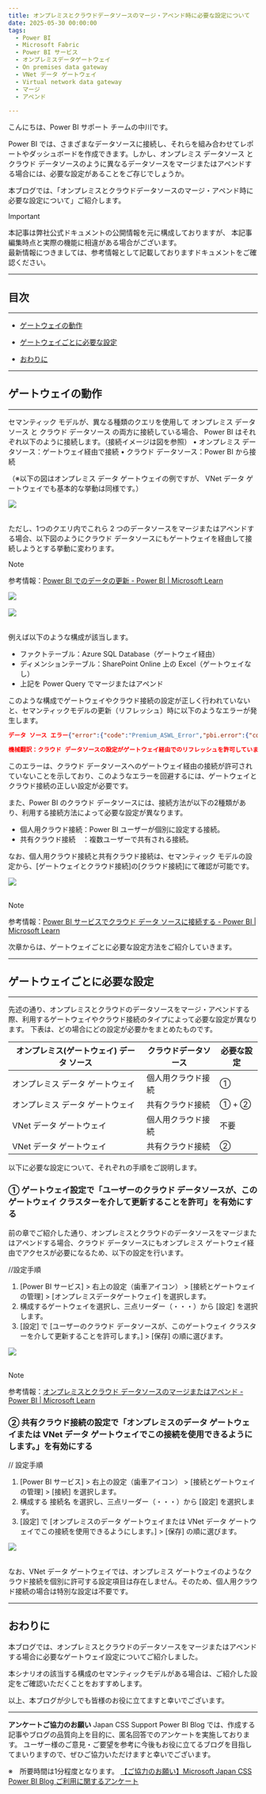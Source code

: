 ```yaml
---
title: オンプレミスとクラウドデータソースのマージ・アペンド時に必要な設定について
date: 2025-05-30 00:00:00 
tags:
  - Power BI
  - Microsoft Fabric
  - Power BI サービス
  - オンプレミスデータゲートウェイ
  - On premises data gateway
  - VNet データ ゲートウェイ
  - Virtual network data gateway
  - マージ
  - アペンド

---
```


こんにちは、Power BI サポート チームの中川です。

Power BI では、さまざまなデータソースに接続し、それらを組み合わせてレポートやダッシュボードを作成できます。しかし、オンプレミス データソース と クラウド データソースのように異なるデータソースをマージまたはアペンドする場合には、必要な設定があることをご存じでしょうか。

本ブログでは、「オンプレミスとクラウドデータソースのマージ・アペンド時に必要な設定について」ご紹介します。


<!-- more -->
> [!IMPORTANT]  
> 本記事は弊社公式ドキュメントの公開情報を元に構成しておりますが、
> 本記事編集時点と実際の機能に相違がある場合がございます。  
> 最新情報につきましては、参考情報として記載しておりますドキュメントをご確認ください。

---
## 目次
---
* [ゲートウェイの動作](#ゲートウェイの動作)
* [ゲートウェイごとに必要な設定](#ゲートウェイごとに必要な設定)

* [おわりに](#おわりに)


---
## ゲートウェイの動作
---
セマンティック モデルが、異なる種類のクエリを使用して オンプレミス データソース と クラウド データソース の両方に接続している場合、 Power BI はそれぞれ以下のように接続します。（接続イメージは図を参照）
•	オンプレミス データソース：ゲートウェイ経由で接続
•	クラウド データソース：Power BI から接続

（※以下の図はオンプレミス データ ゲートウェイの例ですが、 VNet データ ゲートウェイでも基本的な挙動は同様です。）
<div align="left">
<img src="Individual_Query_Without_Merge_or_Append.png">
</div>

</br>

ただし、1つのクエリ内でこれら 2 つのデータソースをマージまたはアペンドする場合、以下図のようにクラウド データソースにもゲートウェイを経由して接続しようとする挙動に変わります。
</br>

>[!NOTE]
> 参考情報：[Power BI でのデータの更新 - Power BI | Microsoft Learn](https://learn.microsoft.com/ja-jp/power-bi/connect-data/refresh-data#accessing-on-premises-and-cloud-sources-in-the-same-source-query)

<div align="left">
<img src="Document_Details.png">
</div>
</br>


<div align="left">
<img src="Individual_Query_With_Merge_or_Append.png">
</div>
</br>


例えば以下のような構成が該当します。
- ファクトテーブル：Azure SQL Database（ゲートウェイ経由）
- ディメンションテーブル：SharePoint Online 上の Excel（ゲートウェイなし）
- 上記を Power Query でマージまたはアペンド


このような構成でゲートウェイやクラウド接続の設定が正しく行われていないと、セマンティックモデルの更新（リフレッシュ）時に以下のようなエラーが発生します。



``` json
データ ソース エラー{"error":{"code":"Premium_ASWL_Error","pbi.error":{"code":"Premium_ASWL_Error","parameters":{},"details":[{"code":"Premium_ASWL_Error_Details_Label","detail":{"type":1,"value":"Cloud data source setting is not allowed refresh through gateway."}}],"exceptionCulprit":1}}} Table: マージ1.

機械翻訳：クラウド データソースの設定がゲートウェイ経由でのリフレッシュを許可していません。
```


このエラーは、クラウド データソースへのゲートウェイ経由の接続が許可されていないことを示しており、このようなエラーを回避するには、ゲートウェイとクラウド接続の正しい設定が必要です。


また、Power BI のクラウド データソースには、接続方法が以下の2種類があり、利用する接続方法によって必要な設定が異なります。
- 個人用クラウド接続：Power BI ユーザーが個別に設定する接続。
- 共有クラウド接続　：複数ユーザーで共有される接続。

なお、個人用クラウド接続と共有クラウド接続は、セマンティック モデルの設定から、[ゲートウェイとクラウド接続]の[クラウド接続]にて確認が可能です。


<div align="left">
<img src="Personal_Cloud_Connection_Shared_Cloud_Connection.png">
</div>
</br>

>[!NOTE]
> 参考情報：[Power BI サービスでクラウド データ ソースに接続する - Power BI | Microsoft Learn](https://learn.microsoft.com/ja-jp/power-bi/connect-data/service-connect-cloud-data-sources)


次章からは、ゲートウェイごとに必要な設定方法をご紹介していきます。


---
## ゲートウェイごとに必要な設定
---
先述の通り、オンプレミスとクラウドのデータソースをマージ・アペンドする際、利用するゲートウェイやクラウド接続のタイプによって必要な設定が異なります。
下表は、どの場合にどの設定が必要かをまとめたものです。


| オンプレミス(ゲートウェイ) データ ソース | クラウドデータソース        | 必要な設定      |
|----------------------------------------|-----------------------------|-----------------|
| オンプレミス データ ゲートウェイ       | 個人用クラウド接続          | ①              |
| オンプレミス データ ゲートウェイ       | 共有クラウド接続            | ① + ②          |
| VNet データ ゲートウェイ               | 個人用クラウド接続          | 不要            |
| VNet データ ゲートウェイ               | 共有クラウド接続            | ②              |


以下に必要な設定について、それぞれの手順をご説明します。

### ① ゲートウェイ設定で「ユーザーのクラウド データソースが、このゲートウェイ クラスターを介して更新することを許可」を有効にする
前の章でご紹介した通り、オンプレミスとクラウドのデータソースをマージまたはアペンドする場合、クラウド データソースにもオンプレミス ゲートウェイ経由でアクセスが必要になるため、以下の設定を行います。

//設定手順
1. [Power BI サービス] > 右上の設定（歯車アイコン） > [接続とゲートウェイの管理] > [オンプレミスデータゲートウェイ] を選択します。
2. 構成するゲートウェイを選択し、三点リーダー（・・・）から [設定] を選択します。
3. [設定] で [ユーザーのクラウド データソースが、このゲートウェイ クラスターを介して更新することを許可します。] > [保存] の順に選びます。
 

<div align="left">
<img src="Allow_OPGW_users_to_refresh_cloud_data_sources_through_this_gateway_cluster.png">
</div>
</br>

>[!NOTE]
> 参考情報：[オンプレミスとクラウド データソースのマージまたはアペンド - Power BI | Microsoft Learn](https://learn.microsoft.com/ja-jp/power-bi/connect-data/service-gateway-mashup-on-premises-cloud)


### ② 共有クラウド接続の設定で「オンプレミスのデータ ゲートウェイまたは VNet データ ゲートウェイでこの接続を使用できるようにします。」を有効にする

// 設定手順
1. [Power BI サービス] > 右上の設定（歯車アイコン） > [接続とゲートウェイの管理] > [接続] を選択します。
2. 構成する 接続名 を選択し、三点リーダー（・・・）から [設定] を選択します。
3. [設定] で [オンプレミスのデータ ゲートウェイまたは VNet データ ゲートウェイでこの接続を使用できるようにします。] > [保存] の順に選びます。

<div align="left">
<img src="Enable_this_shared_cloud_connection_for_use_with_on-premises_data_gateway_or_VNet_data_gateway.png">
</div>
</br>

なお、VNet データ ゲートウェイでは、オンプレミス ゲートウェイのようなクラウド接続を個別に許可する設定項目は存在しません。そのため、個人用クラウド接続の場合は特別な設定は不要です。



---
## おわりに
本ブログでは、オンプレミスとクラウドのデータソースをマージまたはアペンドする場合に必要なゲートウェイ設定についてご紹介しました。

本シナリオの該当する構成のセマンティックモデルがある場合は、ご紹介した設定をご確認いただくことをおすすめします。

以上、本ブログが少しでも皆様のお役に立てますと幸いでございます。



---

**アンケートご協力のお願い**
Japan CSS Support Power BI Blog では、作成する記事やブログの品質向上を目的に、匿名回答でのアンケートを実施しております。
ユーザー様のご意見・ご要望を参考に今後もお役に立てるブログを目指してまいりますので、ぜひご協力いただけますと幸いでございます。 

※　所要時間は1分程度となります。
[【ご協力のお願い】Microsoft Japan CSS Power BI Blog ご利用に関するアンケート](https://jpbap-sqlbi.github.io/blog/powerbi/pbi_blogsurvey2022/)